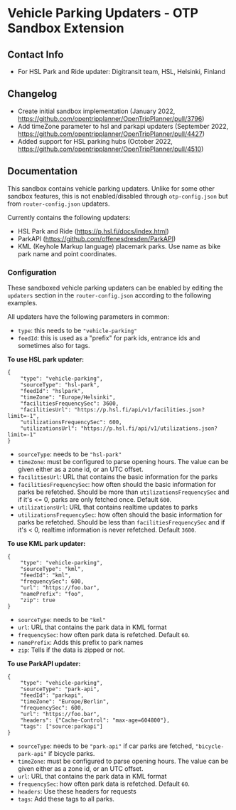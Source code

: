 # Vehicle Parking Updaters - OTP Sandbox Extension

## Contact Info

- For HSL Park and Ride updater: Digitransit team, HSL, Helsinki, Finland

## Changelog

- Create initial sandbox implementation (January
  2022, https://github.com/opentripplanner/OpenTripPlanner/pull/3796)
- Add timeZone parameter to hsl and parkapi updaters (September 2022, https://github.com/opentripplanner/OpenTripPlanner/pull/4427)
- Added support for HSL parking hubs (October 2022, https://github.com/opentripplanner/OpenTripPlanner/pull/4510)

## Documentation

This sandbox contains vehicle parking updaters. Unlike for some other sandbox features, this is not
enabled/disabled through `otp-config.json` but from `router-config.json` updaters.

Currently contains the following updaters:

- HSL Park and Ride (https://p.hsl.fi/docs/index.html)
- ParkAPI (https://github.com/offenesdresden/ParkAPI)
- KML (Keyhole Markup language) placemark parks. Use name as bike park name and point coordinates.

### Configuration

These sandboxed vehicle parking updaters can be enabled by editing the `updaters` section in
the `router-config.json` according to the following examples.

All updaters have the following parameters in common:

- `type`: this needs to be `"vehicle-parking"`
- `feedId`: this is used as a "prefix" for park ids, entrance ids and sometimes also for tags.

<b>To use HSL park updater:</b>

```
{
    "type": "vehicle-parking",
    "sourceType": "hsl-park",
    "feedId": "hslpark",
    "timeZone": "Europe/Helsinki",
    "facilitiesFrequencySec": 3600,
    "facilitiesUrl": "https://p.hsl.fi/api/v1/facilities.json?limit=-1",
    "utilizationsFrequencySec": 600,
    "utilizationsUrl": "https://p.hsl.fi/api/v1/utilizations.json?limit=-1"
}
```

- `sourceType`: needs to be `"hsl-park"`
- `timeZone`: must be configured to parse opening hours.
  The value can be given either as a zone id, or an UTC offset.
- `facilitiesUrl`: URL that contains the basic information for the parks
- `facilitiesFrequencySec`: how often should the basic information for parks be refetched. Should be
  more than `utilizationsFrequencySec` and if it's <= 0, parks are only fetched once. Default `600`.
- `utilizationsUrl`: URL that contains realtime updates to parks
- `utilizationsFrequencySec`: how often should the basic information for parks be refetched. Should
  be less than `facilitiesFrequencySec` and if it's < 0, realtime information is never refetched.
  Default `3600`.

<b>To use KML park updater:</b>

```
{
    "type": "vehicle-parking",
    "sourceType": "kml",
    "feedId": "kml",
    "frequencySec": 600,
    "url": "https://foo.bar",
    "namePrefix": "foo",
    "zip": true
}
```

- `sourceType`: needs to be `"kml"`
- `url`: URL that contains the park data in KML format
- `frequencySec`: how often park data is refetched. Default `60`.
- `namePrefix`: Adds this prefix to park names
- `zip`: Tells if the data is zipped or not.

<b>To use ParkAPI updater:</b>

```
{
    "type": "vehicle-parking",
    "sourceType": "park-api",
    "feedId": "parkapi",
    "timeZone": "Europe/Berlin",
    "frequencySec": 600,
    "url": "https://foo.bar",
    "headers": {"Cache-Control": "max-age=604800"},
    "tags": ["source:parkapi"]
}
```

- `sourceType`: needs to be `"park-api"` if car parks are fetched, `"bicycle-park-api"` if bicycle
  parks.
- `timeZone`: must be configured to parse opening hours.
  The value can be given either as a zone id, or an UTC offset.
- `url`: URL that contains the park data in KML format
- `frequencySec`: how often park data is refetched. Default `60`.
- `headers`: Use these headers for requests
- `tags`: Add these tags to all parks.

